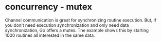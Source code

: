 # concurrency - mutex

Channel communication is great for synchronizing routine execution. But, if you don't need execution synchronization and only need data synchronization, Go offers a mutex. The example shows this by starting 1000 routines all interested in the same data.
